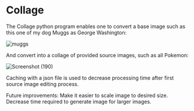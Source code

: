 # Collage
The Collage python program enables one to convert a base image such as this one of my dog Muggs as George Washington:


![muggs](https://user-images.githubusercontent.com/63938553/193418244-2fb169a5-021b-4366-bbeb-329acbc3ef73.png)

And convert into a collage of provided source images, such as all Pokemon:

![Screenshot (190)](https://user-images.githubusercontent.com/63938553/193418106-ab58a841-d1e8-4873-a541-00021fdebfb8.png)

Caching with a json file is used to decrease processing time after first source image editing process.

Future improvements: 
  Make it easier to scale image to desired size.
  Decrease time required to generate image for larger images.
